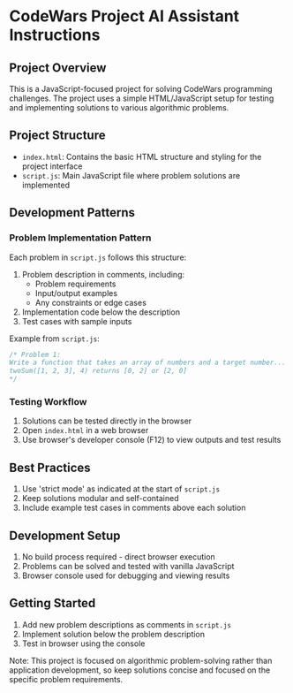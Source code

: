 # CodeWars Project AI Assistant Instructions

## Project Overview
This is a JavaScript-focused project for solving CodeWars programming challenges. The project uses a simple HTML/JavaScript setup for testing and implementing solutions to various algorithmic problems.

## Project Structure
- `index.html`: Contains the basic HTML structure and styling for the project interface
- `script.js`: Main JavaScript file where problem solutions are implemented

## Development Patterns

### Problem Implementation Pattern
Each problem in `script.js` follows this structure:
1. Problem description in comments, including:
   - Problem requirements
   - Input/output examples
   - Any constraints or edge cases
2. Implementation code below the description
3. Test cases with sample inputs

Example from `script.js`:
```javascript
/* Problem 1: 
Write a function that takes an array of numbers and a target number...
twoSum([1, 2, 3], 4) returns [0, 2] or [2, 0]
*/
```

### Testing Workflow
1. Solutions can be tested directly in the browser
2. Open `index.html` in a web browser
3. Use browser's developer console (F12) to view outputs and test results

## Best Practices
1. Use 'strict mode' as indicated at the start of `script.js`
2. Keep solutions modular and self-contained
3. Include example test cases in comments above each solution

## Development Setup
1. No build process required - direct browser execution
2. Problems can be solved and tested with vanilla JavaScript
3. Browser console used for debugging and viewing results

## Getting Started
1. Add new problem descriptions as comments in `script.js`
2. Implement solution below the problem description
3. Test in browser using the console

Note: This project is focused on algorithmic problem-solving rather than application development, so keep solutions concise and focused on the specific problem requirements.